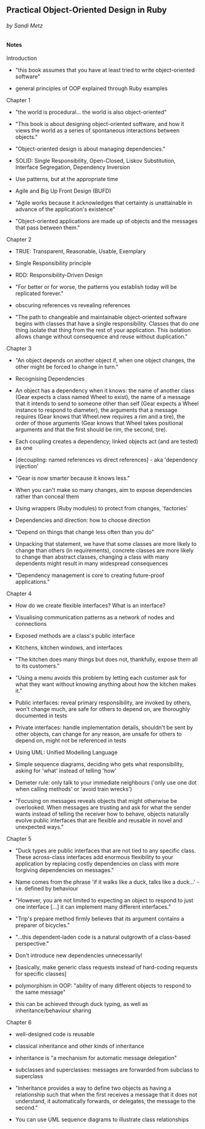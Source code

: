 ## Practical Object-Oriented Design in Ruby
###### by Sandi Metz

#### Notes

Introduction

* "this book assumes that you have at least tried to write object-oriented software"

* general principles of OOP explained through Ruby examples

Chapter 1

* "the world is procedural... the world is also object-oriented"

* "This book is about designing object-oriented software, and how it views the world as a series of spontaneous interactions between objects."

* "Object-oriented design is about managing dependencies."

* SOLID: Single Responsibility, Open-Closed, Liskov Substitution, Interface Segregation, Dependency Inversion

* Use patterns, but at the appropriate time

* Agile and Big Up Front Design (BUFD)

* "Agile works because it acknowledges that certainty is unattainable in advance of the application's existence"

* "Object-oriented applications are made up of objects and the messages that pass between them."

Chapter 2

* TRUE: Transparent, Reasonable, Usable, Exemplary

* Single Responsibility principle

* RDD: Responsibility-Driven Design

* "For better or for worse, the patterns you establish today will be replicated forever."

* obscuring references vs revealing references

* "The path to changeable and maintainable object-oriented software begins with classes that have a single responsibility. Classes that do one thing isolate that thing from the rest of your application. This isolation allows change without consequence and reuse without duplication."

Chapter 3

* "An object depends on another object if, when one object changes, the other might be forced to change in turn."

* Recognising Dependencies

* An object has a dependency when it knows: the name of another class (Gear expects a class named Wheel to exist), the name of a message that it intends to send to someone other than self (Gear expects a Wheel instance to respond to diameter), the arguments that a message requires (Gear knows that Wheel.new requires a rim and a tire), the order of those arguments (Gear knows that Wheel takes positional arguments and that the first should be rim, the second, tire).

* Each coupling creates a dependency; linked objects act (and are tested) as one

* [decoupling: named references vs direct references] - aka 'dependency injection'

* "Gear is now smarter because it knows less."

* When you can't make so many changes, aim to expose dependencies rather than conceal them

* Using wrappers (Ruby modules) to protect from changes, 'factories'

* Dependencies and direction: how to choose direction

* "Depend on things that change less often than you do"

* Unpacking that statement, we have that some classes are more likely to change than others (in requirements), concrete classes are more likely to change than abstract classes, changing a class with many dependents might result in many widespread consequences

* "Dependency management is core to creating future-proof applications."

Chapter 4

* How do we create flexible interfaces? What is an interface?

* Visualising communication patterns as a network of nodes and connections

* Exposed methods are a class's public interface

* Kitchens, kitchen windows, and interfaces

* "The kitchen does many things but does not, thankfully, expose them all to its customers."

* "Using a menu avoids this problem by letting each customer ask for what they want without knowing anything about how the kitchen makes it."

* Public interfaces: reveal primary responsibility, are invoked by others, won't change much, are safe for others to depend on, are thoroughly documented in tests

* Private interfaces: handle implementation details, shouldn't be sent by other objects, can change for any reason, are unsafe for others to depend on, might not be referenced in tests

* Using UML: Unified Modelling Language

* Simple sequence diagrams, deciding who gets what responsibility, asking for 'what' instead of telling 'how'

* Demeter rule: only talk to your immediate neighbours ('only use one dot when calling methods' or 'avoid train wrecks')

* "Focusing on messages reveals objects that might otherwise be overlooked. When messages are trusting and ask for what the sender wants instead of telling the receiver how to behave, objects naturally evolve public interfaces that are flexible and reusable in novel and unexpected ways."

Chapter 5

* "Duck types are public interfaces that are not tied to any specific class. These across-class interfaces add enormous flexibility to your application by replacing costly dependencies on class with more forgiving dependencies on messages."

* Name comes from the phrase 'if it walks like a duck, talks like a duck...' - i.e. defined by behaviour

* "However, you are not limited to expecting an object to respond to just one interface [...] it can implement many different interfaces."

* "Trip's prepare method firmly believes that its argument contains a preparer of bicycles."

* "...this dependent-laden code is a natural outgrowth of a class-based perspective."

* Don't introduce new dependencies unnecessarily!

* [basically, make generic class requests instead of hard-coding requests for specific classes]

* polymorphism in OOP: "ability of many different objects to respond to the same message"

* this can be achieved through duck typing, as well as inheritance/behaviour sharing

Chapter 6

* well-designed code is reusable

* classical inheritance and other kinds of inheritance

* inheritance is "a mechanism for automatic message delegation"

* subclasses and superclasses: messages are forwarded from subclass to superclass

* "Inheritance provides a way to define two objects as having a relationship such that when the first receives a message that it does not understand, it automatically forwards, or delegates, the message to the second."

* You can use UML sequence diagrams to illustrate class relationships

